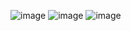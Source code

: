 ![image](https://github.com/user-attachments/assets/2fe0b48e-e7de-4d50-80fa-1633e9b4dd7c)
![image](https://github.com/user-attachments/assets/2fabe605-2bc5-4f3e-b19e-8f9426a37ce2)
![image](https://github.com/user-attachments/assets/a4ba8e4f-0c68-48c9-be27-e6ea79ac2377)
